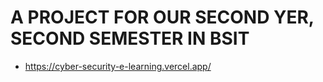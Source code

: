 # A PROJECT FOR OUR SECOND YER, SECOND SEMESTER IN BSIT
- https://cyber-security-e-learning.vercel.app/
